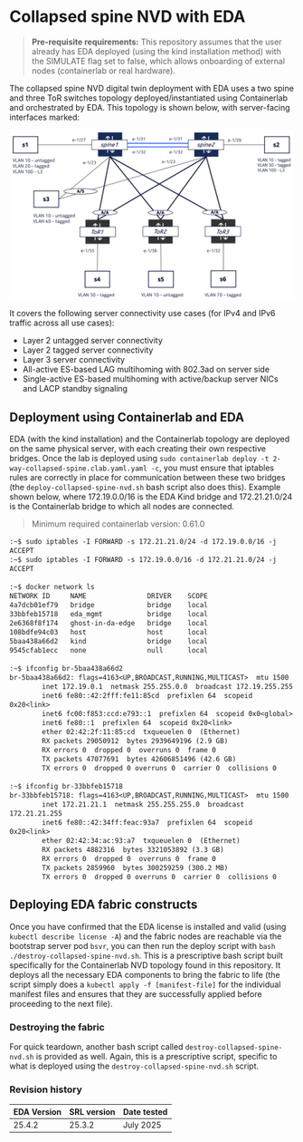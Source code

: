  # Collapsed spine NVD with EDA  
> **Pre-requisite requirements:** This repository assumes that the user already has EDA deployed (using the kind installation method) with the SIMULATE flag set to false, which allows onboarding of external nodes (containerlab or real hardware). 

The collapsed spine NVD digital twin deployment with EDA uses a two spine and three ToR switches topology deployed/instantiated using Containerlab and orchestrated by EDA. This topology is shown below, with server-facing interfaces marked: 

![collapsed-spine-with-eda-topology](/static/images/collapsed-spine-lld.png)

It covers the following server connectivity use cases (for IPv4 and IPv6 traffic across all use cases):

- Layer 2 untagged server connectivity
- Layer 2 tagged server connectivity
- Layer 3 server connectivity 
- All-active ES-based LAG multihoming with 802.3ad on server side
- Single-active ES-based multihoming with active/backup server NICs and LACP standby signaling

## Deployment using Containerlab and EDA

EDA (with the kind installation) and the Containerlab topology are deployed on the same physical server, with each creating their own respective bridges. Once the lab is deployed using `sudo containerlab deploy -t 2-way-collapsed-spine.clab.yaml.yaml -c`, you must ensure that iptables rules are correctly in place for communication between these two bridges (the `deploy-collapsed-spine-nvd.sh` bash script also does this). Example shown below, where 172.19.0.0/16 is the EDA Kind bridge and 172.21.21.0/24 is the Containerlab bridge to which all nodes are connected.

> Minimum required containerlab version: 0.61.0

```
:~$ sudo iptables -I FORWARD -s 172.21.21.0/24 -d 172.19.0.0/16 -j ACCEPT
:~$ sudo iptables -I FORWARD -s 172.19.0.0/16 -d 172.21.21.0/24 -j ACCEPT

:~$ docker network ls
NETWORK ID     NAME               DRIVER    SCOPE
4a7dcb01ef79   bridge             bridge    local
33bbfeb15718   eda_mgmt           bridge    local
2e6368f8f174   ghost-in-da-edge   bridge    local
108bdfe94c03   host               host      local
5baa438a66d2   kind               bridge    local
9545cfab1ecc   none               null      local

:~$ ifconfig br-5baa438a66d2
br-5baa438a66d2: flags=4163<UP,BROADCAST,RUNNING,MULTICAST>  mtu 1500
        inet 172.19.0.1  netmask 255.255.0.0  broadcast 172.19.255.255
        inet6 fe80::42:2fff:fe11:85cd  prefixlen 64  scopeid 0x20<link>
        inet6 fc00:f853:ccd:e793::1  prefixlen 64  scopeid 0x0<global>
        inet6 fe80::1  prefixlen 64  scopeid 0x20<link>
        ether 02:42:2f:11:85:cd  txqueuelen 0  (Ethernet)
        RX packets 29050912  bytes 2939649196 (2.9 GB)
        RX errors 0  dropped 0  overruns 0  frame 0
        TX packets 47077691  bytes 42606851496 (42.6 GB)
        TX errors 0  dropped 0 overruns 0  carrier 0  collisions 0

:~$ ifconfig br-33bbfeb15718
br-33bbfeb15718: flags=4163<UP,BROADCAST,RUNNING,MULTICAST>  mtu 1500
        inet 172.21.21.1  netmask 255.255.255.0  broadcast 172.21.21.255
        inet6 fe80::42:34ff:feac:93a7  prefixlen 64  scopeid 0x20<link>
        ether 02:42:34:ac:93:a7  txqueuelen 0  (Ethernet)
        RX packets 4882316  bytes 3321053892 (3.3 GB)
        RX errors 0  dropped 0  overruns 0  frame 0
        TX packets 2859960  bytes 300259259 (300.2 MB)
        TX errors 0  dropped 0 overruns 0  carrier 0  collisions 0
```

## Deploying EDA fabric constructs

Once you have confirmed that the EDA license is installed and valid (using `kubectl describe license -A`) and the fabric nodes are reachable via the bootstrap server pod `bsvr`, you can then run the deploy script with `bash ./destroy-collapsed-spine-nvd.sh`. This is a prescriptive bash script built specifically for the Containerlab NVD topology found in this repository. It deploys all the necessary EDA components to bring the fabric to life (the script simply does a `kubectl apply -f [manifest-file]` for the individual manifest files and ensures that they are successfully applied before proceeding to the next file).

### Destroying the fabric

For quick teardown, another bash script called `destroy-collapsed-spine-nvd.sh` is provided as well. Again, this is a prescriptive script, specific to what is deployed using the `destroy-collapsed-spine-nvd.sh` script.

### Revision history

| EDA Version  | SRL version | Date tested |
|--------------|-------------|-------------|
| 25.4.2 | 25.3.2 | July 2025 |

